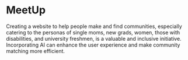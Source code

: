 # MeetUp
Creating a website to help people make and find communities, especially catering to the personas of single moms, new grads, women, those with disabilities, and university freshmen, is a valuable and inclusive initiative. Incorporating AI can enhance the user experience and make community matching more efficient.

